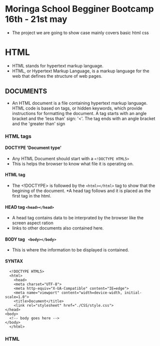 # Moringa School Begginer Bootcamp 16th - 21st may 
* The project we are going to show case mainly covers basic html css

# HTML
* HTML stands for hypertext markup language. 
* HTML, or Hypertext Markup Language, is a markup language for the web that defines the structure of web pages.

## DOCUMENTS

* An HTML document is a file containing hypertext markup language. HTML code is based on tags, or hidden keywords, which provide  instructions for formatting the document. A tag starts with an angle bracket and the 'less than' sign: '<'. The tag ends with an angle  bracket and the 'greater than' sign 

### HTML tags

#### DOCTYPE 'Document type'
* Any HTML Document should start with a `<!DOCTYPE HTML5>`
* This is helps the browser to know what file it is operating on.
#### HTML tag <html></html>
* The <!DOCTYPE> is followed by the `<html></html>` tag to show that the begining of the document.
*A head tag follows and it is placed as the first tag in the html. 

#### HEAD tag `<head></head>`
* A head tag contains data to be interprated by the browser like the screen aspect ration
* links to other documents also contained here.

#### BODY tag  ` <body></body>` 

* This is where the information to be displayed is contained.

#### SYNTAX


```
  <!DOCTYPE HTML5>
  <html>
    <head>
    <meta charset="UTF-8">
    <meta http-equiv="X-UA-Compatible" content="IE=edge">
    <meta name="viewport" content="width=device-width, initial-scale=1.0">
    <title>Document</title>
    <link rel="stylesheet" href="./CSS/style.css">
</head>
<body>
  <!-- body goes here -->
</body>
  </html>
```

### HTML 


